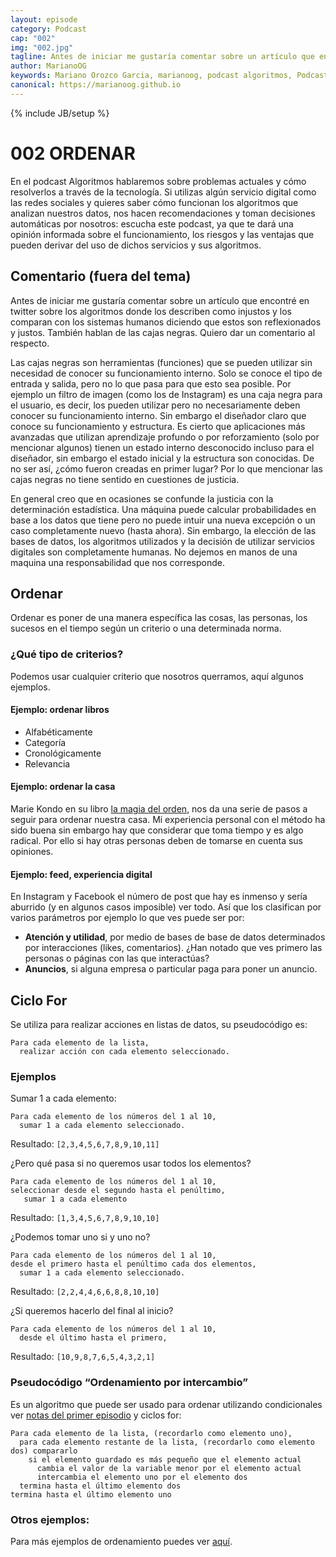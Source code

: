 ```yaml
---
layout: episode
category: Podcast
cap: "002"
img: "002.jpg"
tagline: Antes de iniciar me gustaría comentar sobre un artículo que encontré en twitter sobre los algoritmos donde los describen como injustos y los comparan con los sistemas humanos diciendo que estos son reflexionados y justos. También hablan de las cajas negras. Quiero dar un comentario al respecto.
author: MarianoOG
keywords: Mariano Orozco Garcia, marianoog, podcast algoritmos, PodcastAlgoritmos
canonical: https://marianoog.github.io
---
```

{% include JB/setup %}

# 002 ORDENAR

En el podcast Algoritmos hablaremos sobre problemas actuales y cómo resolverlos a través de la tecnología. Si utilizas algún servicio digital como las redes sociales y quieres saber cómo funcionan los algoritmos que analizan nuestros datos, nos hacen recomendaciones y toman decisiones automáticas por nosotros: escucha este podcast, ya que te dará una opinión informada sobre el funcionamiento, los riesgos y las ventajas que pueden derivar del uso de dichos servicios y sus algoritmos.

## Comentario (fuera del tema)

Antes de iniciar me gustaría comentar sobre un artículo que encontré en twitter sobre los algoritmos donde los describen como injustos y los comparan con los sistemas humanos diciendo que estos son reflexionados y justos. También hablan de las cajas negras. Quiero dar un comentario al respecto.

Las cajas negras son herramientas (funciones) que se pueden utilizar sin necesidad de conocer su funcionamiento interno. Solo se conoce el tipo de entrada y salida, pero no lo que pasa para que esto sea posible. Por ejemplo un filtro de imagen (como los de Instagram) es una caja negra para el usuario, es decir, los pueden utilizar pero no necesariamente deben conocer su funcionamiento interno. Sin embargo el diseñador claro que conoce su funcionamiento y estructura. Es cierto que aplicaciones más avanzadas que utilizan aprendizaje profundo o por reforzamiento (solo por mencionar algunos) tienen un estado interno desconocido incluso para el diseñador, sin embargo el estado inicial y la estructura son conocidas. De no ser así, ¿cómo fueron creadas en primer lugar? Por lo que mencionar las cajas negras no tiene sentido en cuestiones de justicia.

En general creo que en ocasiones se confunde la justicia con la determinación estadística. Una máquina puede calcular probabilidades en base a los datos que tiene pero no puede intuir una nueva excepción o un caso completamente nuevo (hasta ahora). Sin embargo, la elección de las bases de datos, los algoritmos utilizados y la decisión de utilizar servicios digitales son completamente humanas. No dejemos en manos de una maquina una responsabilidad que nos corresponde.

## Ordenar

Ordenar es poner de una manera específica las cosas, las personas, los sucesos en el tiempo según un criterio o una determinada norma.

### ¿Qué tipo de criterios?

Podemos usar cualquier criterio que nosotros querramos, aquí algunos ejemplos.

#### Ejemplo: ordenar libros

* Alfabéticamente
* Categoría
* Cronológicamente
* Relevancia

#### Ejemplo: ordenar la casa

Marie Kondo en su libro [la magia del orden](https://amzn.to/2NeeLvW), nos da una serie de pasos a seguir para ordenar nuestra casa.  Mi experiencia personal con el método ha sido buena sin embargo hay que considerar que toma tiempo y es algo radical. Por ello si hay otras personas deben de tomarse en cuenta sus opiniones.

#### Ejemplo: feed, experiencia digital

En Instagram y Facebook el número de post que hay es inmenso y sería aburrido (y en algunos casos imposible) ver todo. Así que los clasifican por varios parámetros por ejemplo lo que ves puede ser por:

* **Atención y utilidad**, por medio de bases de base de datos determinados por interacciones (likes, comentarios). ¿Han notado que ves primero las personas o páginas con las que interactúas?
* **Anuncios**, si alguna empresa o particular paga para poner un anuncio.

## Ciclo For

Se utiliza para realizar acciones en listas de datos, su pseudocódigo es:
```
Para cada elemento de la lista,
  realizar acción con cada elemento seleccionado.
```

### Ejemplos

Sumar 1 a cada elemento:
```
Para cada elemento de los números del 1 al 10,
  sumar 1 a cada elemento seleccionado.
```
Resultado: `[2,3,4,5,6,7,8,9,10,11]`

¿Pero qué pasa si no queremos usar todos los elementos?
```
Para cada elemento de los números del 1 al 10,
seleccionar desde el segundo hasta el penúltimo,
   sumar 1 a cada elemento
```
Resultado: `[1,3,4,5,6,7,8,9,10,10]`

¿Podemos tomar uno si y uno no?
```
Para cada elemento de los números del 1 al 10,
desde el primero hasta el penúltimo cada dos elementos,
  sumar 1 a cada elemento seleccionado.
```
Resultado: `[2,2,4,4,6,6,8,8,10,10]`

¿Si queremos hacerlo del final al inicio?
```
Para cada elemento de los números del 1 al 10,
  desde el último hasta el primero,
```
Resultado: `[10,9,8,7,6,5,4,3,2,1]`

### Pseudocódigo “Ordenamiento por intercambio”

Es un algoritmo que puede ser usado para ordenar utilizando condicionales ver [notas del primer episodio](https://ona309.com/001) y ciclos for:
```
Para cada elemento de la lista, (recordarlo como elemento uno),
  para cada elemento restante de la lista, (recordarlo como elemento dos) compararlo
    si el elemento guardado es más pequeño que el elemento actual
      cambia el valor de la variable menor por el elemento actual
      intercambia el elemento uno por el elemento dos
  termina hasta el último elemento dos
termina hasta el último elemento uno
```

### Otros ejemplos:

Para más ejemplos de ordenamiento puedes ver [aquí](https://www.toptal.com/developers/sorting-algorithms).